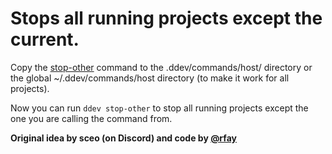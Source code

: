 # Stops all running projects except the current.

Copy the [stop-other](./stop-other) command to the .ddev/commands/host/ directory or the global ~/.ddev/commands/host directory (to make it work for all projects).

Now you can run `ddev stop-other` to stop all running projects except the one you are calling the command from.

**Original idea by sceo (on Discord) and code by [@rfay](https://github.com/rfay)**

